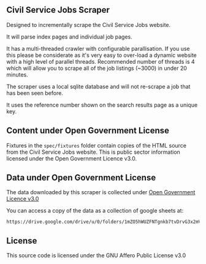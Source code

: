 ## Civil Service Jobs Scraper

Designed to incrementally scrape the Civil Service Jobs website.

It will parse index pages and individual job pages.

It has a multi-threaded crawler with configurable parallisation. If you use
this please be considerate as it's very easy to over-load a dynamic website
with a high level of parallel threads. Recommended number of threads is 4
which will allow you to scrape all of the job listings (~3000) in under 20
minutes.

The scraper uses a local sqlite database and will not re-scrape a job that has
been seen before.

It uses the reference number shown on the search results page as a unique
key. 

## Content under Open Government License

Fixtures in the `spec/fixtures` folder contain copies of the HTML source from
the Civil Service Jobs website. This is public sector information licensed
under the Open Government Licence v3.0.

## Data under Open Government License

The data downloaded by this scraper is collected under [Open Government Licence v3.0](https://www.nationalarchives.gov.uk/doc/open-government-licence/version/3/)

You can access a copy of the data as a collection of google sheets at:

```
https://drive.google.com/drive/u/0/folders/1mZO5hWUZFNTgnkb7tvDrvG3x2mVOxCeU
```

## License

This source code is licensed under the GNU Affero Public License v3.0
